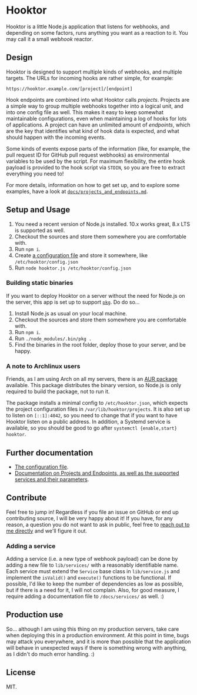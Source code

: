 Hooktor
=======

Hooktor is a little Node.js application that listens for webhooks, and depending on some factors, runs anything you want as a reaction to it. You may call it a small web*hook* reac*tor*.

Design
------

Hooktor is designed to support multiple kinds of webhooks, and multiple targets. The URLs for incoming hooks are rather simple, for example:

```
https://hooktor.example.com/[project]/[endpoint]
```

Hook endpoints are combined into what Hooktor calls *projects*. Projects are a simple way to group multiple webhooks together into a logical unit, and into one config file as well. This makes it easy to keep somewhat maintainable configurations, even when maintaining a log of hooks for lots of applications. A project can have an unlimited amount of *endpoints*, which are the key that identifies what kind of hook data is expected, and what should happen with the incoming events.

Some kinds of events expose parts of the information (like, for example, the pull request ID for GitHub pull request webhooks) as environmental variables to be used by the script. For maximum flexibility, the entire hook payload is provided to the hook script via `STDIN`, so you are free to extract everything you need to!

For more details, information on how to get set up, and to explore some examples, have a look at [`docs/projects_and_endpoints.md`](/docs/projects_and_endpoints.md).

Setup and Usage
---------------

1. You need a recent version of Node.js installed. 10.x works great, 8.x LTS is supported as well.
2. Checkout the sources and store them somewhere you are comfortable with.
3. Run `npm i`.
4. Create [a configuration file](/docs/config.md) and store it somewhere, like `/etc/hooktor/config.json`
5. Run `node hooktor.js /etc/hooktor/config.json`

### Building static binaries

If you want to deploy Hooktor on a server without the need for Node.js on the server, this app is set up to support [`pkg`](https://github.com/zeit/pkg). Do do so...

1. Install Node.js as usual on your local machine.
2. Checkout the sources and store them somewhere you are comfortable with.
3. Run `npm i`.
4. Run `./node_modules/.bin/pkg .`
5. Find the binaries in the root folder, deploy those to your server, and be happy.

### A note to Archlinux users

Friends, as I am using Arch on all my servers, there is an [AUR package](https://aur.archlinux.org/packages/hooktor/) available. This package distributes the binary version, so Node.js is only required to build the package, not to run it.

The package installs a minimal config to `/etc/hooktor.json`, which expects the project configuration files in `/var/lib/hooktor/projects`. It is also set up to listen on `[::1]:4042`, so you need to change that if you want to have Hooktor listen on a public address. In addition, a Systemd service is available, so you should be good to go after `systemctl {enable,start} hooktor`.

Further documentation
---------------------

* [The configuration file](/docs/config.md).
* [Documentation on Projects and Endpoints, as well as the supported services and their parameters](/docs/projects_and_endpoints.md).

Contribute
----------

Feel free to jump in! Regardless if you file an issue on GitHub or end up contributing source, I will be very happy about it! If you have, for any reason, a question you do not want to ask in public, feel free to [reach out to me directly](https://schub.io/contact) and we'll figure it out.

### Adding a service

Adding a service (i.e. a new type of webhook payload) can be done by adding a new file to `lib/services/` with a reasonably identifiable name. Each service must extend the `Service` base class in `lib/service.js` and implement the `isValid()` and `execute()` functions to be functional. If possible, I'd like to keep the number of dependencies as low as possible, but if there is a need for it, I will not complain. Also, for good measure, I require adding a documentation file to `/docs/services/` as well. :)

Production use
--------------

So... although I am using this thing on my production servers, take care when deploying this in a production environment. At this point in time, bugs may attack you everywhere, and it is more than possible that the application will behave in unexpected ways if there is something wrong with anything, as I didn't do much error handling. :)

License
-------

MIT.

